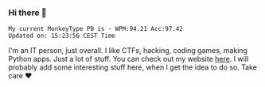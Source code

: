 ### Hi there 👋
<!-- PB START -->
```
My current MonkeyType PB is - WPM:94.21 Acc:97.42
Updated on: 15:23:56 CEST Time
```
<!-- PB END -->
I'm an IT person, just overall. I like CTFs, hacking, coding games, making Python apps. Just a lot of stuff.
You can check out my website [here](https://skill3472.github.io/).
I will probably add some interesting stuff here, when I get the idea to do so. Take care ❤️
